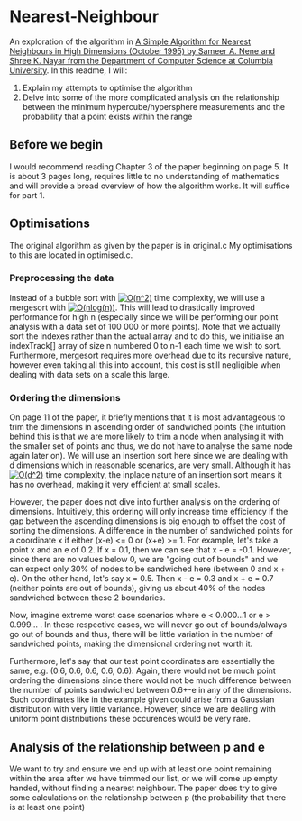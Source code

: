 # Nearest-Neighbour

An exploration of the algorithm in [A Simple Algorithm for Nearest Neighbours in High Dimensions (October 1995) by Sameer A. Nene and Shree K. Nayar from the Department of Computer Science at Columbia University](https://www1.cs.columbia.edu/CAVE/publications/pdfs/Nene_TR95.pdf). In this readme, I will:
1. Explain my attempts to optimise the algorithm
2. Delve into some of the more complicated analysis on the relationship between the minimum hypercube/hypersphere measurements and the probability that a point exists within the range

## Before we begin
I would recommend reading Chapter 3 of the paper beginning on page 5. It is about 3 pages long, requires little to no understanding of mathematics and will provide a broad overview of how the algorithm works. It will suffice for part 1.

## Optimisations
The original algorithm as given by the paper is in original.c My optimisations to this are located in optimised.c.

### Preprocessing the data
Instead of a bubble sort with <a href="https://www.codecogs.com/eqnedit.php?latex=O(n^2)" target="_blank"><img src="https://latex.codecogs.com/gif.latex?O(n^2)" title="O(n^2)" /></a> time complexity, we will use a mergesort with <a href="https://www.codecogs.com/eqnedit.php?latex=O(nlog(n))" target="_blank"><img src="https://latex.codecogs.com/gif.latex?O(nlog(n))" title="O(nlog(n))" /></a>. This will lead to drastically improved performance for high n (especially since we will be performing our point analysis with a data set of 100 000 or more points). Note that we actually sort the indexes rather than the actual array and to do this, we initialise an indexTrack[] array of size n numbered 0 to n-1 each time we wish to sort. Furthermore, mergesort requires more overhead due to its recursive nature, however even taking all this into account, this cost is still negligible when dealing with data sets on a scale this large.

### Ordering the dimensions
On page 11 of the paper, it briefly mentions that it is most advantageous to trim the dimensions in ascending order of sandwiched points (the intuition behind this is that we are more likely to trim a node when analysing it with the smaller set of points and thus, we do not have to analyse the same node again later on). We will use an insertion sort here since we are dealing with d dimensions which in reasonable scenarios, are very small. Although it has <a href="https://www.codecogs.com/eqnedit.php?latex=O(n^2)" target="_blank"><img src="https://latex.codecogs.com/gif.latex?O(d^2)" title="O(d^2)" /></a> time complexity, the inplace nature of an insertion sort means it has no overhead, making it very efficient at small scales.

However, the paper does not dive into further analysis on the ordering of dimensions. Intuitively, this ordering will only increase time efficiency if the gap between the ascending dimensions is big enough to offset the cost of sorting the dimensions. A difference in the number of sandwiched points for a coordinate x if either (x-e) <= 0 or (x+e) >= 1. For example, let's take a point x and an e of 0.2. If x = 0.1, then we can see that x - e = -0.1. However, since there are no values below 0, we are "going out of bounds" and we can expect only 30% of nodes to be sandwiched here (between 0 and x + e). On the other hand, let's say x = 0.5. Then x - e = 0.3 and x + e = 0.7 (neither points are out of bounds), giving us about 40% of the nodes sandwiched between these 2 boundaries.

Now, imagine extreme worst case scenarios where e < 0.000...1 or e > 0.999... . In these respective cases, we will never go out of bounds/always go out of bounds and thus, there will be little variation in the number of sandwiched points, making the dimensional ordering not worth it.

Furthermore, let's say that our test point coordinates are essentially the same, e.g. (0.6, 0.6, 0.6, 0.6, 0.6). Again, there would not be much point ordering the dimensions since there would not be much difference between the number of points sandwiched between 0.6+-e in any of the dimensions. Such coordinates like in the example given could arise from a Gaussian distribution with very little variance. However, since we are dealing with uniform point distributions these occurences would be very rare.

## Analysis of the relationship between p and e
We want to try and ensure we end up with at least one point remaining within the area after we have trimmed our list, or we will come up empty handed, without finding a nearest neighbour. The paper does try to give some calculations on the relationship between p (the probability that there is at least one point)

